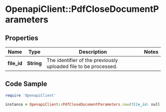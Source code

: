 # OpenapiClient::PdfCloseDocumentParameters

## Properties

Name | Type | Description | Notes
------------ | ------------- | ------------- | -------------
**file_id** | **String** | The identifier of the previously uploaded file to be processed. | 

## Code Sample

```ruby
require 'OpenapiClient'

instance = OpenapiClient::PdfCloseDocumentParameters.new(file_id: null)
```



